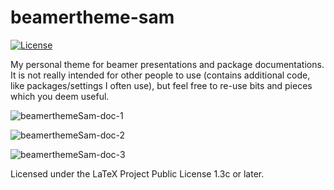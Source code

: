# beamertheme-sam

[![License](https://img.shields.io/github/license/samcarter/beamertheme-sam.svg?color=blue)](https://www.latex-project.org/lppl.txt)

My personal theme for beamer presentations and package documentations. It is not really intended for other people to use (contains additional code, like packages/settings I often use), but feel free to re-use bits and pieces which you deem useful.

![beamerthemeSam-doc-1](https://user-images.githubusercontent.com/43832342/232459376-1b6c8518-15b7-4eab-be45-d8055c6f1f7b.png)

![beamerthemeSam-doc-2](https://user-images.githubusercontent.com/43832342/232459372-41d20891-c7c7-4f05-8b56-6bde4b1a3b9f.png)

![beamerthemeSam-doc-3](https://user-images.githubusercontent.com/43832342/232459363-55b31bf8-9e55-42bc-9ad4-71017b46eed4.png)

Licensed under the LaTeX Project Public License 1.3c or later.
